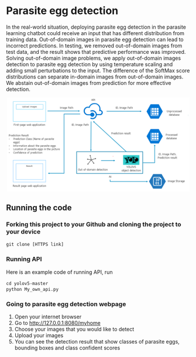 # Parasite egg detection 

In the real-world situation, deploying parasite egg detection in the parasite learning chatbot could receive an input that has different distribution from training data. Out-of-domain images in parasite egg detection can lead to incorrect predictions. In testing, we removed out-of-domain images from test data, and the result shows that predictive performance was improved. Solving out-of-domain image problems, we apply out-of-domain images detection to parasite egg detection by using temperature scaling and adding small perturbations to the input. The difference of the SoftMax score distributions can separate in-domain images from out-of-domain images. We abstain out-of-domain images from prediction for more effective detection.

<p align="center">
<img src="./Archi.PNG" width="500">
</p>

## Running the code

### Forking this project to your Github and cloning the project to your device

```
git clone [HTTPS link]
```
### Running API

Here is an example code of running API, run

```
cd yolov5-master
python My_own_api.py
```

### Going to parasite egg detection webpage

1. Open your internet browser 
2. Go to http://127.0.0.1:8080/myhome
3. Choose your images that you would like to detect
4. Upload your images
5. You can see the detection result that show classes of parasite eggs, bounding boxes and class confident scores


